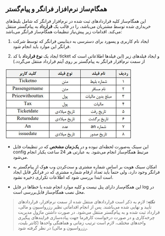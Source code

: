 ## همگام‌ساز نرم‌افزار فرانگر و پیام‌گستر

این همگام‌ساز کلیه قراردادهای ثبت شده در نرم‌افزار فرانگر که شامل بلیط‌های خریداری شده توسط مشتریان می‌باشد، را در قالب یک **قرارداد** به پیام‌گستر منتقل می‌کند. اقدامات زیر پیش‌نیاز تنظیمات همگام‌ساز فرانگر می‌باشد:

1.    ایجاد نام کاربری و پسورد برای دسترسی به دیتابیس فرانگر که توسط شرکت فرانگر این موارد باید انجام شود.

2.    ایجاد یک **نوع قرارداد** با کد ticket و ایجاد فیلدهای زیر (این فیلدها اطلاعاتی است که از سمت نرم‌افزار فرانگر به پیام‌گستر بر روی آیتم قرارداد منتقل می‌گردد.) 

![](faranegar.jpg)

- این سینک به‌صورت لحظه‌ای نبوده و در **یک‌زمان مشخص** که در تنظیمات فایل config مرتبط همگام‌ساز انجام می‌شود. به عبارتی هر 24 ساعت یکبار انجام می‌شود.

- امکان سینک هویت بر اساس شماره مشتری و ست‌کردن وب هوک از پیام‌گستر به فرانگر وجود دارد، ولی حتماً باید تعداد ارقام شماره مشتری که در فرانگر قابل ایجاد است ابتدا بررسی شود که اطلاعات تکراری ذخیره نشود. 

- این همگام‌ساز دارای پنل نیست و کلیه موارد انجام شده یا خطاها در فایل log در محل نصب همگام‌ساز قابل‌بررسی است.

> **نکته:** لازم به ذکر است قراردادهای منتقل شده از سمت نرم‌افزار، قراردادهای تأیید و نهایی شده می‌باشند. پس از انجام اقداماتی نظیر رزرواسیون و مالی، قرارداد ثبت شده و به پیام‌گستر منتقل می‌شود.  در صورت داشتن ماژول مدیریت چرخه‌کاری و در صورت درخواست کارفرما جهت پیاده‌سازی فرایندهای پیگیری واحدهای مختلف، لازم است ترتیب زمانی و هماهنگی واحدها (کانتر بلیت، رزرواسیون و مالی) در نظر گرفته شود.
